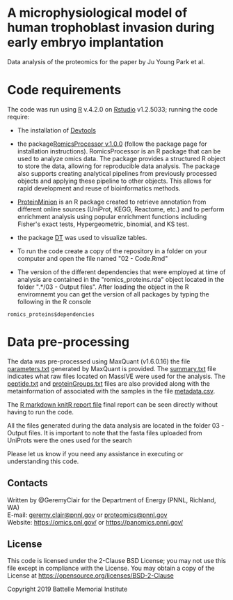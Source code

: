 # A microphysiological model of human trophoblast invasion during early embryo implantation
Data analysis of the proteomics for the paper by Ju Young Park et al.

# Code requirements
The code was run using [R](https://cloud.r-project.org) v.4.2.0 on [Rstudio](https://rstudio.com) v1.2.5033; running the code require:

- The installation of [Devtools](https://cran.r-project.org/web/packages/devtools/index.html)

- the package[RomicsProcessor v.1.0.0](https://github.com/PNNL-Comp-Mass-Spec/RomicsProcessor/blob/master/RomicsProcessor_1.0.0.tar.gz) (follow the package page for installation instructions). RomicsProcessor is an R package that can be used to analyze omics data. The package provides a structured R object to store the data, allowing for reproducible data analysis. The package also supports creating analytical pipelines from previously processed objects and applying these pipeline to other objects. This allows for rapid development and reuse of bioinformatics methods.

- [ProteinMinion](https://github.com/GeremyClair/Protein_MiniOn) is an R package created to retrieve annotation from different online sources (UniProt, KEGG, Reactome, etc.) and to perform enrichment analysis using popular enrichment functions including Fisher's exact tests, Hypergeometric, binomial, and KS test. 

- the package [DT](https://cran.r-project.org/web/packages/DT/index.html) was used to visualize tables. 

- To run the code create a copy of the repository in a folder on your computer and open the file named "02 - Code.Rmd" 

- The version of the different dependencies that were employed at time of analysis are contained in the "romics_proteins.rda" object located in the folder ".*/03 - Output files". After loading the object in the R enviromnemt you can get the version of all packages by typing the following in the R console
```
romics_proteins$dependencies

```

# Data pre-processing

The data was pre-processed using MaxQuant (v1.6.0.16) the file [parameters.txt](https://github.com/GeremyClair/Implantation_on_a_chip_Proteomics/blob/main/01%20-%20Source%20files/parameters.txt) generated by MaxQuant is provided. The [summary.txt](https://github.com/GeremyClair/Effect_of_glomerular_disease_on_the_podocyte_cell_cycle/blob/main/01_Source_files/summary.txt) file indicates what raw files located on MassIVE were used for the analysis. The [peptide.txt](https://github.com/GeremyClair/Effect_of_glomerular_disease_on_the_podocyte_cell_cycle/blob/main/01_Source_files/peptides.txt) and [proteinGroups.txt](https://github.com/GeremyClair/Implantation_on_a_chip_Proteomics/blob/main/01%20-%20Source%20files/proteinGroups.txt) files are also provided along with the metainformation of associated with the samples in the file [metadata.csv](https://github.com/GeremyClair/Effect_of_glomerular_disease_on_the_podocyte_cell_cycle/blob/main/01_Source_files/metadata.csv).

The [R markdown knitR report file](https://github.com/GeremyClair/Effect_of_glomerular_disease_on_the_podocyte_cell_cycle/raw/main/02_Code_cell_cycle_alport_proteomics.html) final report can be seen directly without having to run the code.

All the files generated during the data analysis are located in the folder 03 - Output files.
It is important to note that the fasta files uploaded from UniProts were the ones used for the search

Please let us know if you need any assistance in executing or understanding this code.

## Contacts

Written by @GeremyClair for the Department of Energy (PNNL, Richland, WA) \
E-mail: geremy.clair@pnnl.gov or proteomics@pnnl.gov \
Website: https://omics.pnl.gov/ or https://panomics.pnnl.gov/

## License

This code is licensed under the 2-Clause BSD License; 
you may not use this file except in compliance with the License.  You may obtain 
a copy of the License at https://opensource.org/licenses/BSD-2-Clause

Copyright 2019 Battelle Memorial Institute

